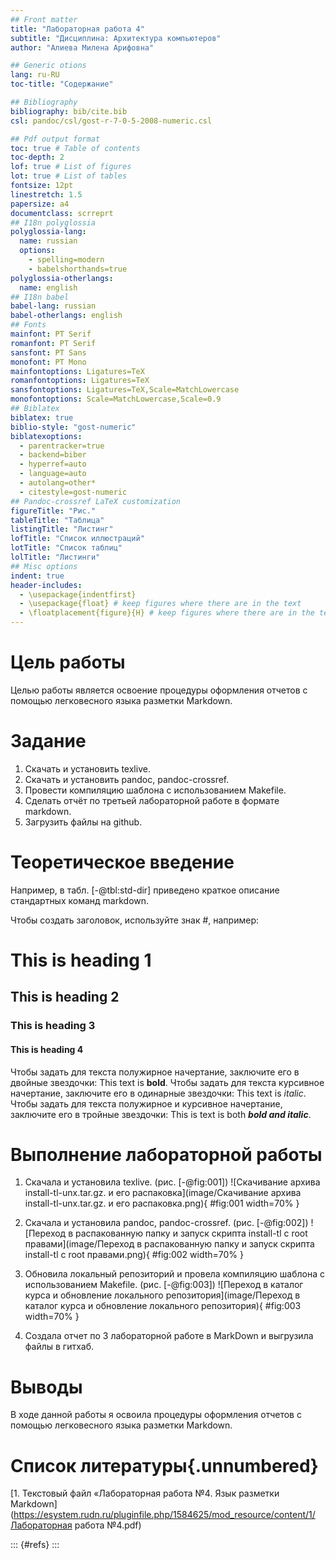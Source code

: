 ```yaml
---
## Front matter
title: "Лабораторная работа 4"
subtitle: "Дисциплина: Архитектура компьютеров"
author: "Алиева Милена Арифовна"

## Generic otions
lang: ru-RU
toc-title: "Содержание"

## Bibliography
bibliography: bib/cite.bib
csl: pandoc/csl/gost-r-7-0-5-2008-numeric.csl

## Pdf output format
toc: true # Table of contents
toc-depth: 2
lof: true # List of figures
lot: true # List of tables
fontsize: 12pt
linestretch: 1.5
papersize: a4
documentclass: scrreprt
## I18n polyglossia
polyglossia-lang:
  name: russian
  options:
	- spelling=modern
	- babelshorthands=true
polyglossia-otherlangs:
  name: english
## I18n babel
babel-lang: russian
babel-otherlangs: english
## Fonts
mainfont: PT Serif
romanfont: PT Serif
sansfont: PT Sans
monofont: PT Mono
mainfontoptions: Ligatures=TeX
romanfontoptions: Ligatures=TeX
sansfontoptions: Ligatures=TeX,Scale=MatchLowercase
monofontoptions: Scale=MatchLowercase,Scale=0.9
## Biblatex
biblatex: true
biblio-style: "gost-numeric"
biblatexoptions:
  - parentracker=true
  - backend=biber
  - hyperref=auto
  - language=auto
  - autolang=other*
  - citestyle=gost-numeric
## Pandoc-crossref LaTeX customization
figureTitle: "Рис."
tableTitle: "Таблица"
listingTitle: "Листинг"
lofTitle: "Список иллюстраций"
lotTitle: "Список таблиц"
lolTitle: "Листинги"
## Misc options
indent: true
header-includes:
  - \usepackage{indentfirst}
  - \usepackage{float} # keep figures where there are in the text
  - \floatplacement{figure}{H} # keep figures where there are in the text
---
```


# Цель работы

Целью работы является освоение процедуры оформления отчетов с помощью
легковесного языка разметки Markdown.

# Задание

1. Скачать и установить texlive.
2. Скачать и установить pandoc, pandoc-crossref.
3. Провести компиляцию шаблона с использованием Makefile.
4. Сделать отчёт по третьей лабораторной работе в формате markdown.
5. Загрузить файлы на github.

# Теоретическое введение

Например, в табл. [-@tbl:std-dir] приведено краткое описание стандартных команд markdown.

Чтобы создать заголовок, используйте знак #, например:
# This is heading 1
## This is heading 2
### This is heading 3
#### This is heading 4
Чтобы задать для текста полужирное начертание, заключите его в двойные
звездочки:
This text is **bold**.
Чтобы задать для текста курсивное начертание, заключите его в одинарные
звездочки:
This text is *italic*.
Чтобы задать для текста полужирное и курсивное начертание, заключите его
в тройные звездочки:
This is text is both ***bold and italic***.

# Выполнение лабораторной работы

1. Скачала и установила texlive. (рис. [-@fig:001])
![Скачивание архива install-tl-unx.tar.gz. и его распаковка](image/Скачивание архива install-tl-unx.tar.gz. и его распаковка.png){ #fig:001 width=70% } 

2. Скачала и установила pandoc, pandoc-crossref. (рис. [-@fig:002])
![Переход в распакованную папку и запуск скрипта install-tl c root правами](image/Переход в распакованную папку и запуск скрипта install-tl c root правами.png){ #fig:002 width=70% }

3. Обновила локальный репозиторий и провела компиляцию шаблона с использованием Makefile. (рис. [-@fig:003])
![Переход в каталог курса и обновление локального репозитория](image/Переход в каталог курса и обновление локального репозитория){ #fig:003 width=70% }

4. Создала отчет по 3 лабораторной работе в MarkDown и выгрузила файлы в гитхаб.

# Выводы

В ходе данной работы я освоила процедуры оформления отчетов с помощью легковесного языка разметки Markdown.

# Список литературы{.unnumbered}

[1. Текстовый файл «Лабораторная работа №4. Язык разметки Markdown](https://esystem.rudn.ru/pluginfile.php/1584625/mod_resource/content/1/Лабораторная работа №4.pdf)

::: {#refs}
:::
